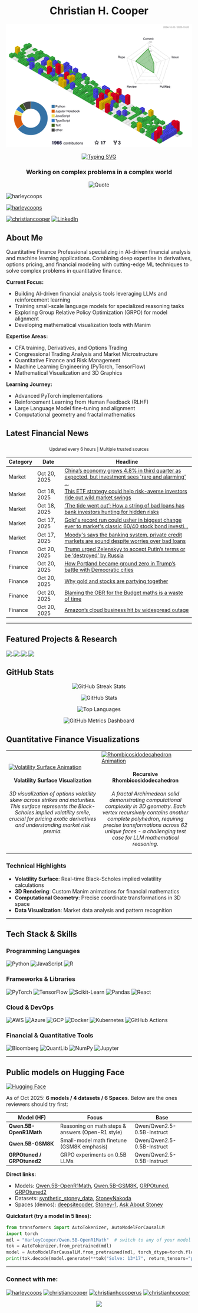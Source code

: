 <h1 align="center">Christian H. Cooper</h1>

<!-- Profile 3D Contribution -->
<p align="center">
  <img src="./profile-3d-contrib/profile-gitblock.svg" alt="3D Contribution Chart" />
</p>

<!-- Animated Header Banner -->
<p align="center">
  <a href="https://github.com/HarleyCoops">
    <img src="https://readme-typing-svg.demolab.com?font=Fira+Code&duration=3000&pause=1000&color=2F81F7&center=true&vCenter=true&width=600&height=100&lines=Financial+Analyst;Quantitative+Finance+Specialist;Machine+Learning+Engineer;Python+Developer;Data+Science+Professional;Open+Source+Contributor" alt="Typing SVG" />
  </a>
</p>

<h3 align="center">Working on complex problems in a complex world</h3>

<!-- Dynamic Quote of the Day -->
<p align="center">
  <img src="https://quotes-github-readme.vercel.app/api?type=horizontal&theme=dark&quote=The%20stock%20market%20is%20filled%20with%20individuals%20who%20know%20the%20price%20of%20everything,%20but%20the%20value%20of%20nothing.&author=Philip%20Fisher" alt="Quote" />
</p>

<!-- Profile Views Counter -->
<p align="left"> <img src="https://komarev.com/ghpvc/?username=harleycoops&label=Profile%20views&color=0e75b6&style=flat" alt="harleycoops" /> </p>

<!-- GitHub Trophies - Achievements showcase -->
<p align="left"> <a href="https://github.com/ryo-ma/github-profile-trophy"><img src="https://github-profile-trophy.vercel.app/?username=harleycoops&theme=darkhub&margin-w=15&margin-h=15&column=7" alt="harleycoops" /></a> </p>

<!-- Social Media Badges -->
<p align="left">
  <a href="https://twitter.com/christiancooper" target="blank"><img src="https://img.shields.io/twitter/follow/christiancooper?logo=twitter&style=for-the-badge" alt="christiancooper" /></a>
  <a href="https://linkedin.com/in/christianhcooperus" target="blank"><img src="https://img.shields.io/badge/LinkedIn-Connect-blue?style=for-the-badge&logo=linkedin" alt="LinkedIn"/></a>
</p>

<!-- About Me Section -->
## About Me

Quantitative Finance Professional specializing in AI-driven financial analysis and machine learning applications. Combining deep expertise in derivatives, options pricing, and financial modeling with cutting-edge ML techniques to solve complex problems in quantitative finance.

**Current Focus:**
- Building AI-driven financial analysis tools leveraging LLMs and reinforcement learning
- Training small-scale language models for specialized reasoning tasks
- Exploring Group Relative Policy Optimization (GRPO) for model alignment
- Developing mathematical visualization tools with Manim

**Expertise Areas:**
- CFA training, Derivatives, and Options Trading
- Congressional Trading Analysis and Market Microstructure
- Quantitative Finance and Risk Management
- Machine Learning Engineering (PyTorch, TensorFlow)
- Mathematical Visualization and 3D Graphics

**Learning Journey:**
- Advanced PyTorch implementations
- Reinforcement Learning from Human Feedback (RLHF)
- Large Language Model fine-tuning and alignment
- Computational geometry and fractal mathematics


<!-- Financial News Ticker -->
## Latest Financial News

<div align="center">
<sub>Updated every 6 hours | Multiple trusted sources</sub>
</div>

<!-- NEWS:START -->
| Category | Date | Headline |
|----------|------|----------|
| Market | Oct 20, 2025 | [China’s economy grows 4.8% in third quarter as expected, but investment sees 'rare and alarming' ...](https://www.cnbc.com/2025/10/20/china-economic-growth-gdp-september-third-quarter-q3-retail-sales-industrial-output-urban-investment-fixed-income.html) |
| Market | Oct 18, 2025 | [This ETF strategy could help risk-averse investors ride out wild market swings](https://www.cnbc.com/2025/10/18/market-volatility-relief-invesco-looks-at-income-portfolio-strategies.html) |
| Market | Oct 18, 2025 | [‘The tide went out’: How a string of bad loans has bank investors hunting for hidden risks](https://www.cnbc.com/2025/10/17/ndfi-loan-exposure-bank-stocks.html) |
| Market | Oct 17, 2025 | [Gold's record run could usher in biggest change ever to market's classic 60/40 stock bond investi...](https://www.cnbc.com/2025/10/17/gold-record-run-sell-traditional-60-40-stock-bond-market-portfolio.html) |
| Market | Oct 17, 2025 | [Moody's says the banking system, private credit markets are sound despite worries over bad loans](https://www.cnbc.com/2025/10/17/moodys-says-the-banking-system-private-credit-markets-are-sound-despite-worries-over-bad-loans.html) |
| Finance | Oct 20, 2025 | [Trump urged Zelenskyy to accept Putin’s terms or be ‘destroyed’ by Russia](https://www.ft.com/content/7960c6aa-dbfa-4a55-91e8-ae44601842ec) |
| Finance | Oct 20, 2025 | [How Portland became ground zero in Trump’s battle with Democratic cities](https://www.ft.com/content/167f7b2f-7eb3-4c56-9cf4-5e50f664ec66) |
| Finance | Oct 20, 2025 | [Why gold and stocks are partying together](https://www.ft.com/content/f54be5f0-7d6b-43b5-8aad-a4b9d7e3cae5) |
| Finance | Oct 20, 2025 | [Blaming the OBR for the Budget maths is a waste of time](https://www.ft.com/content/a06df3b9-474c-4d42-a17d-e72534f834bd) |
| Finance | Oct 20, 2025 | [Amazon’s cloud business hit by widespread outage](https://www.ft.com/content/f9d13a0e-9378-429c-9be0-5f15f649cc3f) |

<!-- NEWS:END -->

---

<!-- Current Projects Section -->
## Featured Projects & Research

<a href="https://github.com/HarleyCoops/Math-To-Manim">
  <img align="center" src="https://github-readme-stats.vercel.app/api/pin/?username=harleycoops&repo=Math-To-Manim&theme=react&hide_border=true" />
</a>

<a href="https://github.com/HarleyCoops/OneShotGRPO">
  <img align="center" src="https://github-readme-stats.vercel.app/api/pin/?username=harleycoops&repo=OneShotGRPO&theme=react&hide_border=true" />
</a>

<a href="https://github.com/HarleyCoops/smolThinker-.5B">
  <img align="center" src="https://github-readme-stats.vercel.app/api/pin/?username=harleycoops&repo=smolThinker-.5B&theme=react&hide_border=true" />
</a>

<a href="https://github.com/HarleyCoops/StoneyNakoda">
  <img align="center" src="https://github-readme-stats.vercel.app/api/pin/?username=harleycoops&repo=StoneyNakoda&theme=react&hide_border=true" />
</a>

<!-- GitHub Stats Section - Using reliable endpoints -->
## GitHub Stats

<!-- GitHub Streak Stats - More reliable API -->
<p align="center">
  <img src="https://github-readme-streak-stats.herokuapp.com/?user=harleycoops&theme=react&hide_border=true&date_format=M%20j%5B%2C%20Y%5D" alt="GitHub Streak Stats" />
</p>

<!-- GitHub Stats Card with custom parameters -->
<p align="center">
  <img src="https://github-readme-stats-git-masterrstaa-rickstaa.vercel.app/api?username=harleycoops&show_icons=true&theme=react&hide_border=true&count_private=true&include_all_commits=true" alt="GitHub Stats" />
</p>

<!-- Most Used Languages - Alternative endpoint -->
<p align="center">
  <img src="https://github-readme-stats-git-masterrstaa-rickstaa.vercel.app/api/top-langs/?username=harleycoops&layout=compact&theme=react&hide_border=true&langs_count=8" alt="Top Languages" />
</p>

<!-- GitHub Metrics Dashboard - Using a different service -->
<p align="center">
  <img src="https://github-profile-summary-cards.vercel.app/api/cards/profile-details?username=harleycoops&theme=github_dark" alt="GitHub Metrics Dashboard" />
</p>

<!-- Quantitative Finance Visualizations -->
## Quantitative Finance Visualizations

<table>
<tr>
<td width="50%">
<a href="https://github.com/HarleyCoops/Math-To-Manim">
  <img src="./Public/volatility_surface.gif" alt="Volatility Surface Animation" width="100%"/>
</a>
<h4 align="center">Volatility Surface Visualization</h4>
<p align="center"><em>3D visualization of options volatility skew across strikes and maturities. This surface represents the Black-Scholes implied volatility smile, crucial for pricing exotic derivatives and understanding market risk premia.</em></p>
</td>
<td width="50%">
<a href="https://github.com/HarleyCoops/Math-To-Manim">
  <img src="./Public/Rhombicosidodecahedron.gif" alt="Rhombicosidodecahedron Animation" width="100%"/>
</a>
<h4 align="center">Recursive Rhombicosidodecahedron</h4>
<p align="center"><em>A fractal Archimedean solid demonstrating computational complexity in 3D geometry. Each vertex recursively contains another complete polyhedron, requiring precise transformations across 62 unique faces - a challenging test case for LLM mathematical reasoning.</em></p>
</td>
</tr>
</table>

### Technical Highlights
- **Volatility Surface**: Real-time Black-Scholes implied volatility calculations
- **3D Rendering**: Custom Manim animations for financial mathematics
- **Computational Geometry**: Precise coordinate transformations in 3D space
- **Data Visualization**: Market data analysis and pattern recognition

---

## Tech Stack & Skills

<h3>Programming Languages</h3>
<p>
  <img src="https://img.shields.io/badge/Python-3776AB?style=for-the-badge&logo=python&logoColor=white" alt="Python" />
  <img src="https://img.shields.io/badge/JavaScript-F7DF1E?style=for-the-badge&logo=javascript&logoColor=black" alt="JavaScript" />
  <img src="https://img.shields.io/badge/R-276DC3?style=for-the-badge&logo=r&logoColor=white" alt="R" />
</p>

<!-- Frameworks & Libraries -->
<h3>Frameworks & Libraries</h3>
<p>
  <img src="https://img.shields.io/badge/PyTorch-EE4C2C?style=for-the-badge&logo=pytorch&logoColor=white" alt="PyTorch" />
  <img src="https://img.shields.io/badge/TensorFlow-FF6F00?style=for-the-badge&logo=tensorflow&logoColor=white" alt="TensorFlow" />
  <img src="https://img.shields.io/badge/scikit_learn-F7931E?style=for-the-badge&logo=scikit-learn&logoColor=white" alt="Scikit-Learn" />
  <img src="https://img.shields.io/badge/Pandas-150458?style=for-the-badge&logo=pandas&logoColor=white" alt="Pandas" />
  <img src="https://img.shields.io/badge/React-20232A?style=for-the-badge&logo=react&logoColor=61DAFB" alt="React" />
</p>

<!-- Cloud & DevOps -->
<h3>Cloud & DevOps</h3>
<p>
  <img src="https://img.shields.io/badge/AWS-232F3E?style=for-the-badge&logo=amazon-aws&logoColor=white" alt="AWS" />
  <img src="https://img.shields.io/badge/Azure-0089D6?style=for-the-badge&logo=microsoft-azure&logoColor=white" alt="Azure" />
  <img src="https://img.shields.io/badge/GCP-4285F4?style=for-the-badge&logo=google-cloud&logoColor=white" alt="GCP" />
  <img src="https://img.shields.io/badge/Docker-2496ED?style=for-the-badge&logo=docker&logoColor=white" alt="Docker" />
  <img src="https://img.shields.io/badge/Kubernetes-326CE5?style=for-the-badge&logo=kubernetes&logoColor=white" alt="Kubernetes" />
  <img src="https://img.shields.io/badge/GitHub_Actions-2088FF?style=for-the-badge&logo=github-actions&logoColor=white" alt="GitHub Actions" />
</p>

<h3>Financial & Quantitative Tools</h3>
<p>
  <img src="https://img.shields.io/badge/Bloomberg-000000?style=for-the-badge&logo=bloomberg&logoColor=white" alt="Bloomberg" />
  <img src="https://img.shields.io/badge/QuantLib-4B8BBE?style=for-the-badge&logo=python&logoColor=white" alt="QuantLib" />
  <img src="https://img.shields.io/badge/NumPy-013243?style=for-the-badge&logo=numpy&logoColor=white" alt="NumPy" />
  <img src="https://img.shields.io/badge/Jupyter-F37626?style=for-the-badge&logo=jupyter&logoColor=white" alt="Jupyter" />
</p>

---

<!-- Hugging Face Models & Datasets -->
## Public models on Hugging Face

<p align="left">
  <a href="https://huggingface.co/HarleyCooper">
    <img alt="Hugging Face" src="https://img.shields.io/badge/HuggingFace-@HarleyCooper-FFD21E?logo=huggingface&logoColor=white&style=for-the-badge">
  </a>
</p>

As of Oct 2025: **6 models / 4 datasets / 6 Spaces**. Below are the ones reviewers should try first:

| Model (HF) | Focus | Base |
|---|---|---|
| **Qwen.5B-OpenR1Math** | Reasoning on math steps & answers (Open-R1 style) | Qwen/Qwen2.5-0.5B-Instruct |
| **Qwen.5B-GSM8K** | Small-model math finetune (GSM8K emphasis) | Qwen/Qwen2.5-0.5B-Instruct |
| **GRPOtuned / GRPOtuned2** | GRPO experiments on 0.5B LLMs | Qwen/Qwen2.5-0.5B-Instruct |

**Direct links:**
- Models: <a href="https://huggingface.co/HarleyCooper/Qwen.5B-OpenR1Math">Qwen.5B-OpenR1Math</a>, <a href="https://huggingface.co/HarleyCooper/Qwen.5B-GSM8K">Qwen.5B-GSM8K</a>, <a href="https://huggingface.co/HarleyCooper/GRPOtuned">GRPOtuned</a>, <a href="https://huggingface.co/HarleyCooper/GRPOtuned2">GRPOtuned2</a>
- Datasets: <a href="https://huggingface.co/datasets/HarleyCooper/synthetic_stoney_data">synthetic_stoney_data</a>, <a href="https://huggingface.co/datasets/HarleyCooper/StoneyNakoda">StoneyNakoda</a>
- Spaces (demos): <a href="https://huggingface.co/spaces/HarleyCooper/deepsitecoder">deepsitecoder</a>, <a href="https://huggingface.co/spaces/HarleyCooper/StoneyApp">Stoney-1</a>, <a href="https://huggingface.co/spaces/HarleyCooper/AskAboutCIL">Ask About Stoney</a>

**Quickstart (try a model in 5 lines):**
```python
from transformers import AutoTokenizer, AutoModelForCausalLM
import torch
mdl = "HarleyCooper/Qwen.5B-OpenR1Math"  # switch to any of your model IDs
tok = AutoTokenizer.from_pretrained(mdl)
model = AutoModelForCausalLM.from_pretrained(mdl, torch_dtype=torch.float16, device_map="auto")
print(tok.decode(model.generate(**tok("Solve: 13*17", return_tensors="pt").to(model.device), max_new_tokens=64)[0], skip_special_tokens=True))
```

---

<!-- Connect with me section -->
<h3 align="left">Connect with me:</h3>
<p align="left">
<a href="https://dev.to/harleycoops" target="blank"><img align="center" src="https://raw.githubusercontent.com/rahuldkjain/github-profile-readme-generator/master/src/images/icons/Social/devto.svg" alt="harleycoops" height="30" width="40" /></a>
<a href="https://twitter.com/christiancooper" target="blank"><img align="center" src="https://raw.githubusercontent.com/rahuldkjain/github-profile-readme-generator/master/src/images/icons/Social/twitter.svg" alt="christiancooper" height="30" width="40" /></a>
<a href="https://linkedin.com/in/christianhcooperus" target="blank"><img align="center" src="https://raw.githubusercontent.com/rahuldkjain/github-profile-readme-generator/master/src/images/icons/Social/linked-in-alt.svg" alt="christianhcooperus" height="30" width="40" /></a>
<a href="https://kaggle.com/christianhcooper" target="blank"><img align="center" src="https://raw.githubusercontent.com/rahuldkjain/github-profile-readme-generator/master/src/images/icons/Social/kaggle.svg" alt="christianhcooper" height="30" width="40" /></a>
</p>

<!-- Footer -->
<p align="center">
  <img src="https://capsule-render.vercel.app/api?type=waving&color=gradient&height=100&section=footer" />
</p>
